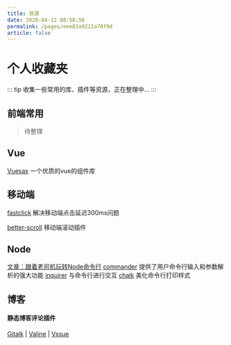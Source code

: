 ```yaml
---
title: 资源
date: 2020-04-12 08:58:56
permalink: /pages/eee83a9211a70f9d
article: false
---
```

# 个人收藏夹

::: tip
收集一些常用的库、插件等资源，正在整理中...
:::

## 前端常用
> 待整理

## Vue
[Vuesax](https://lusaxweb.github.io/vuesax/) 一个优质的vue的组件库

## 移动端
[fastclick](https://github.com/ftlabs/fastclick) 解决移动端点击延迟300ms问题

[better-scroll](https://github.com/ustbhuangyi/better-scroll) 移动端滚动插件

## Node
[文章：跟着老司机玩转Node命令行](https://blog.csdn.net/qq_41903941/article/details/90259369)
[commander](https://github.com/tj/commander.js) 提供了用户命令行输入和参数解析的强大功能
[inquirer](https://github.com/SBoudrias/Inquirer.js) 与命令行进行交互
[chalk](https://github.com/chalk/chalk) 美化命令行打印样式



## 博客
#### 静态博客评论插件
[Gitalk](https://github.com/gitalk/gitalk) | 
[Valine](https://github.com/xCss/Valine) | 
[Vssue](https://github.com/meteorlxy/vssue)
